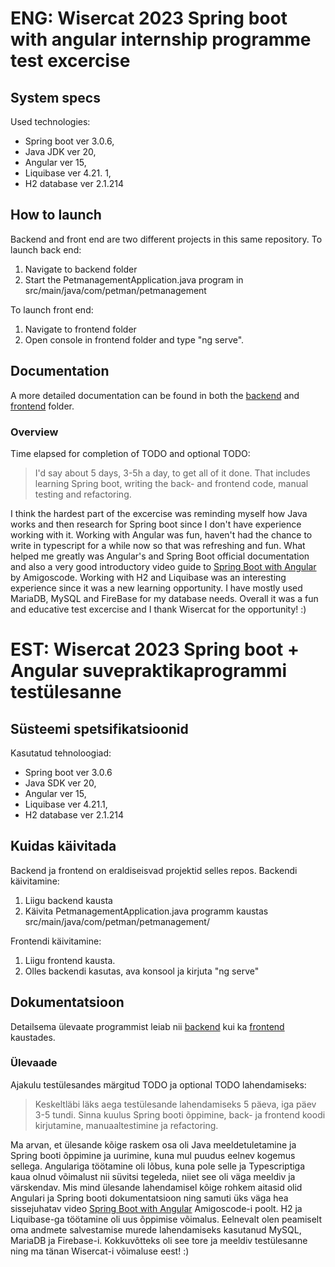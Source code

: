 # ENG: Wisercat 2023 Spring boot with angular internship programme test excercise
## System specs
Used technologies:
* Spring boot ver 3.0.6,
* Java JDK ver 20,
* Angular ver 15,
* Liquibase ver 4.21. 1,
* H2 database ver 2.1.214

## How to launch
Backend and front end are two different projects in this same repository.
To launch back end:
1. Navigate to backend folder
2. Start the PetmanagementApplication.java program in src/main/java/com/petman/petmanagement

To launch front end:
1. Navigate to frontend folder
2. Open console in frontend folder and type "ng serve".

## Documentation

A more detailed documentation can be found in both the [backend](backend/) and [frontend](frontend/) folder.

### Overview
Time elapsed for completion of TODO and optional TODO:
> I'd say about 5 days, 3-5h a day, to get all of it done. That includes learning Spring boot, writing the back- and frontend code, manual testing and refactoring.

I think the hardest part of the excercise was reminding myself how Java works and then research for Spring boot since I don't have experience working with it.
Working with Angular was fun, haven't had the chance to write in typescript for a while now so that was refreshing and fun. What helped me greatly was Angular's and Spring Boot official documentation and also a very good introductory video guide to [Spring Boot with Angular](https://www.youtube.com/watch?v=Gx4iBLKLVHk) by Amigoscode. Working with H2 and Liquibase was an interesting experience since it was a new learning opportunity. I have mostly used MariaDB, MySQL and FireBase for my database needs. Overall it was a fun and educative test excercise and I thank Wisercat for the opportunity! :)


# EST: Wisercat 2023 Spring boot + Angular suvepraktikaprogrammi testülesanne
## Süsteemi spetsifikatsioonid
Kasutatud tehnoloogiad:
* Spring boot ver 3.0.6
* Java SDK ver 20,
* Angular ver 15,
* Liquibase ver 4.21.1,
* H2 database ver 2.1.214

## Kuidas käivitada
Backend ja frontend on eraldiseisvad projektid selles repos.
Backendi käivitamine:
1. Liigu backend kausta
2. Käivita PetmanagementApplication.java programm kaustas src/main/java/com/petman/petmanagement/

Frontendi käivitamine:
1. Liigu frontend kausta.
2. Olles backendi kasutas, ava konsool ja kirjuta "ng serve"

## Dokumentatsioon

Detailsema ülevaate programmist leiab nii [backend](backend/) kui ka [frontend](frontend/) kaustades.

### Ülevaade
Ajakulu testülesandes märgitud TODO ja optional TODO lahendamiseks:
> Keskeltläbi läks aega testülesande lahendamiseks 5 päeva, iga päev 3-5 tundi. Sinna kuulus Spring booti õppimine, back- ja frontend koodi kirjutamine, manuaaltestimine ja refactoring.

Ma arvan, et ülesande kõige raskem osa oli Java meeldetuletamine ja Spring booti õppimine ja uurimine, kuna mul puudus eelnev kogemus sellega. 
Angulariga töötamine oli lõbus, kuna pole selle ja Typescriptiga kaua olnud võimalust nii süvitsi tegeleda, niiet see oli väga meeldiv ja värskendav. Mis mind ülesande lahendamisel kõige rohkem aitasid olid Angulari ja Spring booti dokumentatsioon ning samuti üks väga hea sissejuhatav video [Spring Boot with Angular](https://www.youtube.com/watch?v=Gx4iBLKLVHk) Amigoscode-i poolt. H2 ja Liquibase-ga töötamine oli uus õppimise võimalus. Eelnevalt olen peamiselt oma andmete salvestamise murede lahendamiseks kasutanud MySQL, MariaDB ja Firebase-i. Kokkuvõtteks oli see tore ja meeldiv testülesanne ning ma tänan Wisercat-i võimaluse eest! :)
